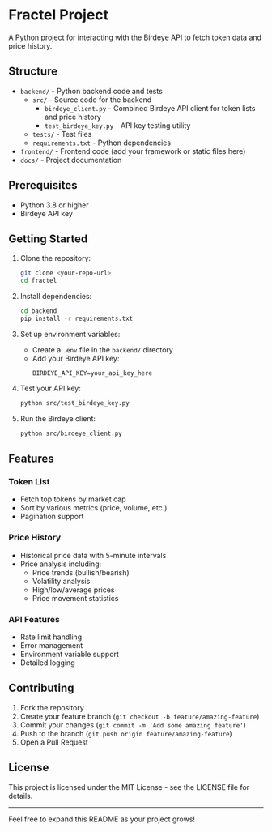 # Fractel Project

A Python project for interacting with the Birdeye API to fetch token data and price history.

## Structure

- `backend/` - Python backend code and tests
  - `src/` - Source code for the backend
    - `birdeye_client.py` - Combined Birdeye API client for token lists and price history
    - `test_birdeye_key.py` - API key testing utility
  - `tests/` - Test files
  - `requirements.txt` - Python dependencies
- `frontend/` - Frontend code (add your framework or static files here)
- `docs/` - Project documentation

## Prerequisites

- Python 3.8 or higher
- Birdeye API key

## Getting Started

1. Clone the repository:

   ```bash
   git clone <your-repo-url>
   cd fractel
   ```

2. Install dependencies:

   ```bash
   cd backend
   pip install -r requirements.txt
   ```

3. Set up environment variables:

   - Create a `.env` file in the `backend/` directory
   - Add your Birdeye API key:
     ```
     BIRDEYE_API_KEY=your_api_key_here
     ```

4. Test your API key:

   ```bash
   python src/test_birdeye_key.py
   ```

5. Run the Birdeye client:

   ```bash
   python src/birdeye_client.py
   ```

## Features

### Token List

- Fetch top tokens by market cap
- Sort by various metrics (price, volume, etc.)
- Pagination support

### Price History

- Historical price data with 5-minute intervals
- Price analysis including:
  - Price trends (bullish/bearish)
  - Volatility analysis
  - High/low/average prices
  - Price movement statistics

### API Features

- Rate limit handling
- Error management
- Environment variable support
- Detailed logging

## Contributing

1. Fork the repository
2. Create your feature branch (`git checkout -b feature/amazing-feature`)
3. Commit your changes (`git commit -m 'Add some amazing feature'`)
4. Push to the branch (`git push origin feature/amazing-feature`)
5. Open a Pull Request

## License

This project is licensed under the MIT License - see the LICENSE file for details.

---

Feel free to expand this README as your project grows!
